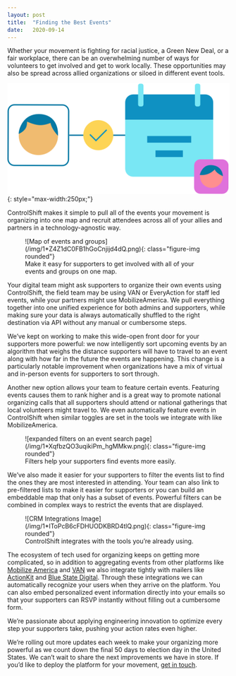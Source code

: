 ```yaml
---
layout:	post
title:	"Finding the Best Events"
date:	2020-09-14
---
```


Whether your movement is fighting for racial justice, a Green New Deal, or a fair workplace, there can be an overwhelming number of ways for volunteers to get involved and get to work locally. These opportunities may also be spread across allied organizations or siloed in different event tools.

![](/img/1*zulST3AWtzH9nrL-83Gwjg@2x.png){: style="max-width:250px;"}

ControlShift makes it simple to pull all of the events your movement is organizing into one map and recruit attendees across all of your allies and partners in a technology-agnostic way.

<figure markdown="1">
![Map of events and groups](/img/1*Z4Z1dC0FB1hGoCnjijd4dQ.png){: class="figure-img rounded"}
<figcaption class="figure-caption">
Make it easy for supporters to get involved with all of your events and groups on one map.
</figcaption>
</figure>

Your digital team might ask supporters to organize their own events using ControlShift, the field team may be using VAN or EveryAction for staff led events, while your partners might use MobilizeAmerica. We pull everything together into one unified experience for both admins and supporters, while making sure your data is always automatically shuffled to the right destination via API without any manual or cumbersome steps.

We’ve kept on working to make this wide-open front door for your supporters more powerful: we now intelligently sort upcoming events by an algorithm that weighs the distance supporters will have to travel to an event along with how far in the future the events are happening. This change is a particularly notable improvement when organizations have a mix of virtual and in-person events for supporters to sort through.

Another new option allows your team to feature certain events. Featuring events causes them to rank higher and is a great way to promote national organizing calls that all supporters should attend or national gatherings that local volunteers might travel to. We even automatically feature events in ControlShift when similar toggles are set in the tools we integrate with like MobilizeAmerica.

<figure markdown="1">
![expanded filters on an event search page](/img/1*XqfbzQO3uqikiPm_hgMMkw.png){: class="figure-img rounded"}
<figcaption class="figure-caption">
Filters help your supporters find events more easily.
</figcaption>
</figure>

We’ve also made it easier for your supporters to filter the events list to find the ones they are most interested in attending. Your team can also link to pre-filtered lists to make it easier for supporters or you can build an embeddable map that only has a subset of events. Powerful filters can be combined in complex ways to restrict the events that are displayed.

<figure markdown="1">
![CRM Integrations Image](/img/1*IToPcB6cFDHUODKBRD4tlQ.png){: class="figure-img rounded"}
<figcaption class="figure-caption">
ControlShift integrates with the tools you’re already using.
</figcaption>
</figure>

The ecosystem of tech used for organizing keeps on getting more complicated, so in addition to aggregating events from other platforms like [Mobilize America](https://www.mobilize.us/) and [VAN](https://act.ngpvan.com/votebuilder) we also integrate tightly with mailers like [ActionKit](https://www.actionkit.com/) and [Blue State Digital](https://tools.bluestatedigital.com/kb). Through these integrations we can automatically recognize your users when they arrive on the platform. You can also embed personalized event information directly into your emails so that your supporters can RSVP instantly without filling out a cumbersome form.

We’re passionate about applying engineering innovation to optimize every step your supporters take, pushing your action rates even higher.

We’re rolling out more updates each week to make your organizing more powerful as we count down the final 50 days to election day in the United States. We can’t wait to share the next improvements we have in store. If you’d like to deploy the platform for your movement, [get in touch](mailto:talk@controlshiftlabs.com).

